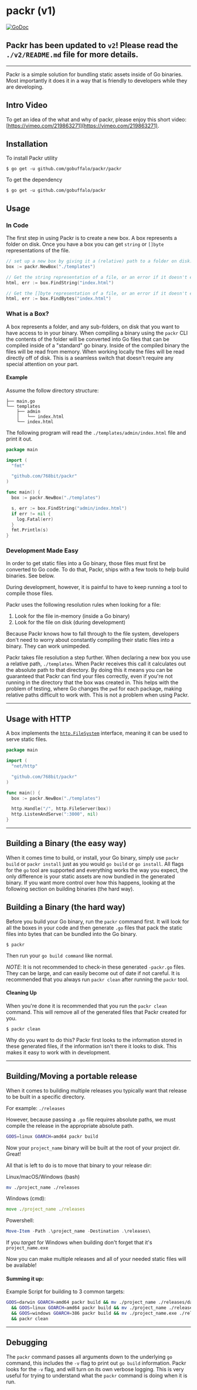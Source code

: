 # packr (v1)

[![GoDoc](https://godoc.org/github.com/gobuffalo/packr?status.svg)](https://godoc.org/github.com/gobuffalo/packr)

## Packr has been updated to `v2`! Please read the `./v2/README.md` file for more details.

---

Packr is a simple solution for bundling static assets inside of Go binaries. Most importantly it does it in a way that is friendly to developers while they are developing.

## Intro Video

To get an idea of the what and why of packr, please enjoy this short video: [https://vimeo.com/219863271](https://vimeo.com/219863271).

## Installation

To install Packr utility

```text
$ go get -u github.com/gobuffalo/packr/packr
```

To get the dependency

```text
$ go get -u github.com/gobuffalo/packr
```

## Usage

### In Code

The first step in using Packr is to create a new box. A box represents a folder on disk. Once you have a box you can get `string` or `[]byte` representations of the file.

```go
// set up a new box by giving it a (relative) path to a folder on disk:
box := packr.NewBox("./templates")

// Get the string representation of a file, or an error if it doesn't exist:
html, err := box.FindString("index.html")

// Get the []byte representation of a file, or an error if it doesn't exist:
html, err := box.FindBytes("index.html")
```

### What is a Box?

A box represents a folder, and any sub-folders, on disk that you want to have access to in your binary. When compiling a binary using the `packr` CLI the contents of the folder will be converted into Go files that can be compiled inside of a "standard" go binary. Inside of the compiled binary the files will be read from memory. When working locally the files will be read directly off of disk. This is a seamless switch that doesn't require any special attention on your part.

#### Example

Assume the follow directory structure:

```
├── main.go
└── templates
    ├── admin
    │   └── index.html
    └── index.html
```

The following program will read the `./templates/admin/index.html` file and print it out.

```go
package main

import (
  "fmt"

  "github.com/768bit/packr"
)

func main() {
  box := packr.NewBox("./templates")

  s, err := box.FindString("admin/index.html")
  if err != nil {
    log.Fatal(err)
  }
  fmt.Println(s)
}
```

### Development Made Easy

In order to get static files into a Go binary, those files must first be converted to Go code. To do that, Packr, ships with a few tools to help build binaries. See below.

During development, however, it is painful to have to keep running a tool to compile those files.

Packr uses the following resolution rules when looking for a file:

1. Look for the file in-memory (inside a Go binary)
1. Look for the file on disk (during development)

Because Packr knows how to fall through to the file system, developers don't need to worry about constantly compiling their static files into a binary. They can work unimpeded.

Packr takes file resolution a step further. When declaring a new box you use a relative path, `./templates`. When Packr receives this call it calculates out the absolute path to that directory. By doing this it means you can be guaranteed that Packr can find your files correctly, even if you're not running in the directory that the box was created in. This helps with the problem of testing, where Go changes the `pwd` for each package, making relative paths difficult to work with. This is not a problem when using Packr.

---

## Usage with HTTP

A box implements the [`http.FileSystem`](https://golang.org/pkg/net/http/#FileSystemhttps://golang.org/pkg/net/http/#FileSystem) interface, meaning it can be used to serve static files.

```go
package main

import (
  "net/http"

  "github.com/768bit/packr"
)

func main() {
  box := packr.NewBox("./templates")

  http.Handle("/", http.FileServer(box))
  http.ListenAndServe(":3000", nil)
}
```

---

## Building a Binary (the easy way)

When it comes time to build, or install, your Go binary, simply use `packr build` or `packr install` just as you would `go build` or `go install`. All flags for the `go` tool are supported and everything works the way you expect, the only difference is your static assets are now bundled in the generated binary. If you want more control over how this happens, looking at the following section on building binaries (the hard way).

## Building a Binary (the hard way)

Before you build your Go binary, run the `packr` command first. It will look for all the boxes in your code and then generate `.go` files that pack the static files into bytes that can be bundled into the Go binary.

```
$ packr
```

Then run your `go build command` like normal.

*NOTE*: It is not recommended to check-in these generated `-packr.go` files. They can be large, and can easily become out of date if not careful. It is recommended that you always run `packr clean` after running the `packr` tool.

#### Cleaning Up

When you're done it is recommended that you run the `packr clean` command. This will remove all of the generated files that Packr created for you.

```
$ packr clean
```

Why do you want to do this? Packr first looks to the information stored in these generated files, if the information isn't there it looks to disk. This makes it easy to work with in development.

---

## Building/Moving a portable release

When it comes to building multiple releases you typically want that release to be built in a specific directory.

For example: `./releases`

However, because passing a `.go` file requires absolute paths, we must compile the release in the appropriate absolute path.

```bash
GOOS=linux GOARCH=amd64 packr build
```

Now your `project_name` binary will be built at the root of your project dir. Great!

All that is left to do is to move that binary to your release dir:

Linux/macOS/Windows (bash)

```bash
mv ./project_name ./releases
```

Windows (cmd):

```cmd
move ./project_name ./releases
```

Powershell:

```powershell
Move-Item -Path .\project_name -Destination .\releases\
```

If you _target_ for Windows when building don't forget that it's `project_name.exe`

Now you can make multiple releases and all of your needed static files will be available!

#### Summing it up:

Example Script for building to 3 common targets:

```bash
GOOS=darwin GOARCH=amd64 packr build && mv ./project_name ./releases/darwin-project_name \
  && GOOS=linux GOARCH=amd64 packr build && mv ./project_name ./releases/linux-project_name \
  && GOOS=windows GOARCH=386 packr build && mv ./project_name.exe ./releases/project_name.exe \
  && packr clean
```

---

## Debugging

The `packr` command passes all arguments down to the underlying `go` command, this includes the `-v` flag to print out `go build` information. Packr looks for the `-v` flag, and will turn on its own verbose logging. This is very useful for trying to understand what the `packr` command is doing when it is run.
